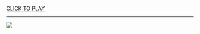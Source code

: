 
<a href="https://premium76.site?title=unblocked_car_racing_games&ref=13M">CLICK TO PLAY</a></h3>
<hr>

<a href="https://premium76.site?title=unblocked_car_racing_games&ref=13M"><img src="https://clearcache.store/games.png"></a>


